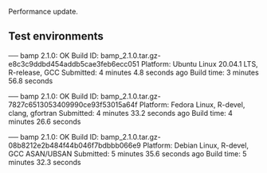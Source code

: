 Performance update.

## Test environments

── bamp 2.1.0: OK
Build ID: 	bamp_2.1.0.tar.gz-e8c3c9ddbd454addb5cae3feb6ecc051
Platform: 	Ubuntu Linux 20.04.1 LTS, R-release, GCC
Submitted: 	4 minutes 4.8 seconds ago
Build time: 	3 minutes 56.8 seconds

── bamp 2.1.0: OK
Build ID: 	bamp_2.1.0.tar.gz-7827c6513053409990ce93f53015a64f
Platform: 	Fedora Linux, R-devel, clang, gfortran
Submitted: 	4 minutes 33.2 seconds ago
Build time: 	4 minutes 26.6 seconds

── bamp 2.1.0: OK
Build ID: 	bamp_2.1.0.tar.gz-08b8212e2b484f44b046f7bdbbb066e9
Platform: 	Debian Linux, R-devel, GCC ASAN/UBSAN
Submitted: 	5 minutes 35.6 seconds ago
Build time: 	5 minutes 32.3 seconds
